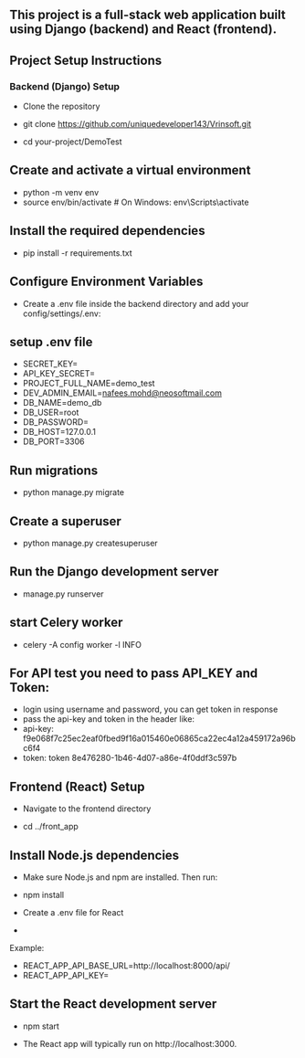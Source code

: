 
## This project is a full-stack web application built using Django (backend) and React (frontend).

## Project Setup Instructions
### Backend (Django) Setup
* Clone the repository

* git clone https://github.com/uniquedeveloper143/Vrinsoft.git
* cd your-project/DemoTest

## Create and activate a virtual environment

* python -m venv env
* source env/bin/activate    # On Windows: env\Scripts\activate

## Install the required dependencies

* pip install -r requirements.txt

## Configure Environment Variables
* Create a .env file inside the backend directory and add your config/settings/.env:

## setup .env file 
* SECRET_KEY=
* API_KEY_SECRET=
* PROJECT_FULL_NAME=demo_test
* DEV_ADMIN_EMAIL=nafees.mohd@neosoftmail.com
* DB_NAME=demo_db
* DB_USER=root
* DB_PASSWORD=
* DB_HOST=127.0.0.1
* DB_PORT=3306

## Run migrations
* python manage.py migrate

## Create a superuser
* python manage.py createsuperuser

## Run the Django development server
*  manage.py runserver

## start Celery worker
* celery -A config  worker -l INFO


## For API test you need to pass API_KEY and Token:

* login using username and password, you can get token in response
* pass the api-key and token in the header like:
* api-key: f9e068f7c25ec2eaf0fbed9f16a015460e06865ca22ec4a12a459172a96bc6f4
* token: token 8e476280-1b46-4d07-a86e-4f0ddf3c597b 

## Frontend (React) Setup
* Navigate to the frontend directory


* cd ../front_app

## Install Node.js dependencies
* Make sure Node.js and npm are installed. Then run:


* npm install
* Create a .env file for React
* 
Example:
* REACT_APP_API_BASE_URL=http://localhost:8000/api/
* REACT_APP_API_KEY=

## Start the React development server

* npm start

* The React app will typically run on http://localhost:3000.

